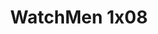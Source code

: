 ---
layout: episodio
title: "WatchMen 1x08"
url_serie_padre: 'watchmen-temporada-1'
category: 'series'
capitulo: 'yes'
anio: '2019'
prev: 'capitulo-7'
proximo: 'capitulo-9'
sandbox: allow-same-origin allow-forms
idioma: 'Subtitulado'
calidad: 'Full HD' 
reproductores: ["https://tutumeme.net/embed/player.php?u=bXQ3ajJOaW1wcFRGcEs2VW5XRGExTlRPMytmUnc3bHVwcWhoenVIUjI5SHF5TlNwc0taaG1jN2gwZHZSNTlIRHVhV2tZWitkNUtDVDNOL1ZvYW1rYjJka25xU2c","https://player.openplay.vip/player.php?id=MTMzNTY&sub=https://sub.cuevana2.io/vtt-sub/sub7/Watchmen.S01E08.vtt","https://player.cuevana2.io/irgotoolp.php?url=eTllbW9hZHpYNURLejlaalg2T3BsYy9PMHNTV29hYWVuY3JYMEpHVm9LRm9uWlRYbTVLQWRZRnJmYktRMEphbmFRPT0&sub=https://sub.cuevana2.io/vtt-sub/sub7/Watchmen.S01E08.vtt","https://api.cuevana3.io/olpremium/gd.php?file=ek5lbm9xYWNrS0xNejZaa1paRFE0OG5SbjZHVXh0SGx5ZENjcDZDUXhPTFJrcU9lbE52RzVaTFRtNkp5eThXd3NjMmFZZz09","https://api.cuevana3.io/stream/index.php?file=ek5lbm9xYWNrS0xYMTZLa2xNbkdvY3ZTb3BtZng4TGp6ZFpobGFMUGtOVEx6SitYWU5YTTdORE1vWmRnbEpham5KTmtZSlRTMGViVTBxZGdsdEhPb3RqWGFtSm5tNWVybHNLR2gzV3l3THVvd29aaVpNR21vNXlSb0tKbm9kSGkxOWVTcHF6U3hyRFh5S1dibUE9PQ"]
reproductor: 'fembed'
clasificacion: '+10'
tags:
- Ciencia-Ficcion
---